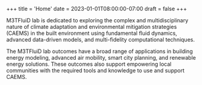 +++
title = 'Home'
date = 2023-01-01T08:00:00-07:00
draft = false
+++

M3TFluiD lab is dedicated to exploring the complex and multidisciplinary nature of climate adaptation and environmental mitigation strategies (CAEMS) in the built environment using fundamental fluid dynamics, advanced data-driven models, and multi-fidelity computational techniques.

The M3TFluiD lab outcomes have a broad range of applications in building energy modeling, advanced air mobility, smart city planning, and renewable energy solutions. These outcomes also support empowering local communities with the required tools and knowledge to use and support CAEMS.